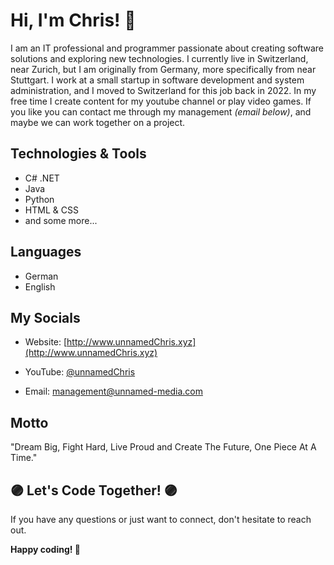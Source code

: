 # Hi, I'm Chris! 👋

I am an IT professional and programmer passionate about creating software solutions and exploring new technologies. I currently live in Switzerland, near Zurich, but I am originally from Germany, more specifically from near Stuttgart. I work at a small startup in software development and system administration, and I moved to Switzerland for this job back in 2022. In my free time I create content for my youtube channel or play video games. If you like you can contact me through my management *(email below)*, and maybe we can work together on a project.

## Technologies & Tools
- C# .NET
- Java
- Python
- HTML & CSS
- and some more...

## Languages
- German
- English

## My Socials
- Website: [http://www.unnamedChris.xyz](http://www.unnamedChris.xyz)
- YouTube: [@unnamedChris](https://www.youtube.com/@unnamedChris)

- Email: [management@unnamed-media.com](mailto:management@unnamed-media.com)

## Motto
"Dream Big, Fight Hard, Live Proud and Create The Future, One Piece At A Time."

## 🟣 Let's Code Together! 🟣
If you have any questions or just want to connect, don't hesitate to reach out.

**Happy coding! 🚀**
